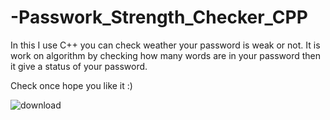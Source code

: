 # -Passwork_Strength_Checker_CPP

In this I use C++ you can check weather your password is weak or not. It is work on algorithm by checking how many words are in your password then it give a status of your password.

Check once hope you like it :)

![download](https://user-images.githubusercontent.com/102370953/179240341-9e2f4c49-ebfd-4ccd-a203-3fa0a40de1aa.jpg)
